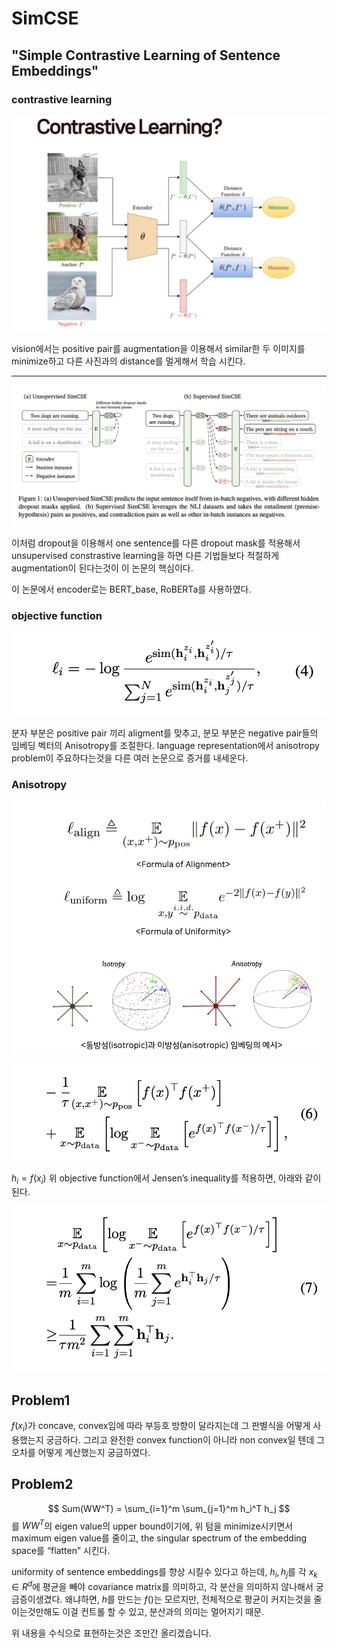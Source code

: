 # SimCSE
## "Simple Contrastive Learning of Sentence Embeddings"

### contrastive learning

![Alt text](image.png)

vision에서는 positive pair를 augmentation을 이용해서 similar한 두 이미지를 minimize하고 다른 사진과의  distance를 멀게해서 학습 시킨다.

---
![Alt text](image-1.png)

이처럼 dropout을 이용해서 one sentence를 다른 dropout mask를 적용해서 unsupervised constrastive learning을 하면 다른 기법들보다 적절하게 augmentation이 된다는것이 이 논문의 핵심이다.

이 논문에서 encoder로는 BERT_base, RoBERTa를 사용하였다.

### objective function

![Alt text](image-2.png)

분자 부분은 positive pair 끼리 aligment를 맞추고, 분모 부분은 negative pair들의 임베딩 벡터의 Anisotropy를 조절한다. language representation에서 anisotropy problem이 주요하다는것을 다른 여러 논문으로 증거를 내세운다.

### Anisotropy

![Alt text](image-3.png)


![Alt text](image-4.png)

$h_i = f(x_i)$
위 objective function에서 
Jensen’s inequality를 적용하면, 아래와 같이 된다.

![Alt text](image-5.png)

## Problem1

$f(x_i)$가 concave, convex임에 따라 부등호 방향이 달라지는데 그 판별식을 어떻게 사용했는지 궁금하다. 그리고 완전한 convex function이 아니라 non convex일 텐데 그 오차를 어떻게 계산했는지 궁금하였다.

## Problem2

$$
Sum(WW^T) = \sum_{i=1}^m \sum_{j=1}^m h_i^T h_j
$$
를 $WW^T$의 eigen value의 upper bound이기에, 위 텀을 minimize시키면서 maximum eigen value를 줄이고, the singular spectrum of the embedding space를 “flatten” 시킨다.

 uniformity of sentence embeddings를 향상 시킬수 있다고 하는데, $h_i, h_j$를 각 $x_k
\in R^d$에 평균을 빼야 covariance matrix를 의미하고, 각 분산을 의미하지 않나해서 궁금증이생겼다. 왜냐하면, $h$를 만드는 $f()$는 모르지만, 전체적으로 평균이 커지는것을 줄이는것만해도 이걸 컨트롤 할 수 있고, 분산과의 의미는 멀어지기 때문.

위 내용을 수식으로 표현하는것은 조만간 올리겠습니다.

